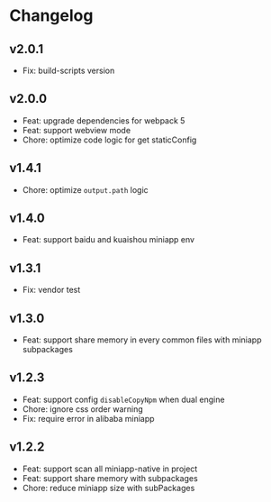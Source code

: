 # Changelog

## v2.0.1

- Fix: build-scripts version

## v2.0.0

- Feat: upgrade dependencies for webpack 5
- Feat: support webview mode
- Chore: optimize code logic for get staticConfig

## v1.4.1

- Chore: optimize `output.path` logic

## v1.4.0

- Feat: support baidu and kuaishou miniapp env

## v1.3.1

- Fix: vendor test

## v1.3.0

- Feat: support share memory in every common files with miniapp subpackages

## v1.2.3

- Feat: support config `disableCopyNpm` when dual engine
- Chore: ignore css order warning
- Fix: require error in alibaba miniapp

## v1.2.2

- Feat: support scan all miniapp-native in project
- Feat: support share memory with subpackages
- Chore: reduce miniapp size with subPackages
